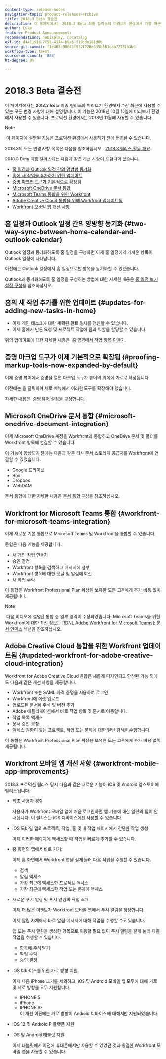 ```yaml
---
content-type: release-notes
navigation-topic: product-releases-archive
title: 2018.3 Beta 결승전
description: 이 페이지에서는 2018.3 Beta 최종 릴리스의 미리보기 환경에서 가장 최근에 사용할 수 있는 모든 변경 사항에 대해 설명합니다. 이 기능은 2018년 10월 10일에 미리보기 환경에서 사용할 수 있습니다. 프로덕션 환경에서는 2018년 11월에 사용할 수 있습니다.
author: Luke
feature: Product Announcements
recommendations: noDisplay, noCatalog
exl-id: d4411916-7f58-4174-b9a5-f19cde181d8b
source-git-commit: f1e463c90641f9221228e335b583cab72762b3bd
workflow-type: tm+mt
source-wordcount: '868'
ht-degree: 0%

---
```


# 2018.3 Beta 결승전

이 페이지에서는 2018.3 Beta 최종 릴리스의 미리보기 환경에서 가장 최근에 사용할 수 있는 모든 변경 사항에 대해 설명합니다. 이 기능은 2018년 10월 10일에 미리보기 환경에서 사용할 수 있습니다. 프로덕션 환경에서는 2018년 11월에 사용할 수 있습니다.

>[!NOTE]
>
> 이 페이지에 설명된 기능은 프로덕션 환경에서 사용하기 전에 변경될 수 있습니다.

2018.3의 모든 변경 사항 목록은 다음을 참조하십시오.  [2018.3 릴리스 활동 개요](../../../../product-announcements/product-releases/quarterly-release-archive/2018.3-release-activity/2018-3-release-activity-overview.md).

2018.3 Beta 최종 릴리스에는 다음과 같은 개선 사항이 포함되어 있습니다.

* [홈 일정과 Outlook 일정 간의 양방향 동기화](#two-way-sync-between-home-calendar-and-outlook-calendar)
* [홈에 새 작업을 추가하기 위한 업데이트](#updates-for-adding-new-tasks-in-home)
* [증명 마크업 도구가 기본적으로 확장됨](#proofing-markup-tools-now-expanded-by-default)
* [Microsoft OneDrive 문서 통합](#microsoft-onedrive-document-integration)
* [Microsoft Teams 통합을 위한 Workfront](#workfront-for-microsoft-teams-integration)
* [Adobe Creative Cloud 통합을 위해 Workfront 업데이트됨](#updated-workfront-for-adobe-creative-cloud-integration)
* [Workfront 모바일 앱 개선 사항](#workfront-mobile-app-improvements)

## 홈 일정과 Outlook 일정 간의 양방향 동기화 {#two-way-sync-between-home-calendar-and-outlook-calendar}

Outlook 일정과 동기화하도록 홈 일정을 구성하면 이제 홈 일정에서 가져온 항목이 Outlook 일정에 나타납니다.

이전에는 Outlook 일정에서 홈 일정으로만 항목을 동기화할 수 있었습니다.

Outlook과 동기화하도록 홈 일정을 구성하는 방법에 대한 자세한 내용은 [홈 일정 보기 설정 구성](../../../../workfront-basics/using-home/using-the-home-area/configure-home-calendar-view.md)을 참조하십시오.

## 홈의 새 작업 추가를 위한 업데이트 {#updates-for-adding-new-tasks-in-home}

* 이제 개인 태스크에 대한 계획된 완료 일자를 갱신할 수 있습니다.
* 이제 홈에서 만든 요청 및 프로젝트 작업에 팀과 역할을 할당할 수 있습니다.

위의 업데이트에 대한 자세한 내용은  [홈 영역에서 작업 항목 만들기](../../../../workfront-basics/using-home/using-the-home-area/create-work-items-in-home.md).

## 증명 마크업 도구가 이제 기본적으로 확장됨 {#proofing-markup-tools-now-expanded-by-default}

이제 증명 뷰어에서 증명을 열면 마크업 도구가 뷰어의 위쪽에 가로로 확장됩니다.

이전에는 을 클릭하여 세로 메뉴에서 이러한 도구를 확장해야 했습니다.

자세한 내용은  [증명 뷰어 설정을 구성합니다](../../../../review-and-approve-work/proofing/reviewing-proofs-within-workfront/configure-proofing-viewer-settings.md).

## Microsoft OneDrive 문서 통합 {#microsoft-onedrive-document-integration}

이제 Microsoft OneDrive 계정을 Workfront과 통합하고 OneDrive 문서 및 폴더를 Workfront 항목에 연결할 수 있습니다.

이 기능이 향상되기 전에는 다음과 같은 타사 문서 스토리지 공급자를 Workfront에 연결할 수 있었습니다.

* Google 드라이브
* Box
* Dropbox
* WebDAM

문서 통합에 대한 자세한 내용은 [문서 통합 구성](../../../../administration-and-setup/configure-integrations/configure-document-integrations.md)을 참조하십시오.

## Workfront for Microsoft Teams 통합 {#workfront-for-microsoft-teams-integration}

이제 새로운 기본 통합으로 Microsoft Teams 및 Workfront을 통합할 수 있습니다.

통합은 다음 기능을 제공합니다.

* 새 개인 작업 만들기
* 승인 결정
* Workfront 항목을 검색하고 메시지에 첨부
* Workfront 항목에 대한 댓글 및 알림에 회신
* 새 작업 수락

이 통합은 Workfront Professional Plan 이상을 보유한 모든 고객에게 추가 비용 없이 제공됩니다.

>[!NOTE]
>
> 다음 비디오에 설명된 통합 중 일부 영역이 수정되었습니다. Microsoft Teams을 위한 Workfront에 대한 최신 정보는 [[!DNL Adobe Workfront for Microsoft Teams]: 문서 인덱스](../../../../workfront-integrations-and-apps/using-workfront-with-microsoft-teams/use-workfront-with-ms-teams.md) 섹션을 참조하십시오.

## Adobe Creative Cloud 통합을 위한 Workfront 업데이트됨 {#updated-workfront-for-adobe-creative-cloud-integration}

Workfront for Adobe Creative Cloud 통합은 새롭게 디자인되고 향상된 기능 외에도 다음과 같은 개선 사항을 제공합니다.

* Workfront 또는 SAML 자격 증명을 사용하여 로그인
* Workfront에 에셋 업로드
* 업로드된 문서에 주석 및 버전 추가
* Adobe 애플리케이션에서 바로 작업 항목 및 문서로 이동합니다.
* 작업 목록 액세스
* 문서 승인 요청
* 액세스 권한이 있는 프로젝트, 작업 또는 문제에 대한 일반 검색을 수행합니다.

이 통합은 Workfront Professional Plan 이상을 보유한 모든 고객에게 추가 비용 없이 제공됩니다.

## Workfront 모바일 앱 개선 사항 {#workfront-mobile-app-improvements}

2018.3 프로덕션 릴리스 당시 다음과 같은 새로운 기능이 iOS 및 Android 앱스토어에 릴리스됩니다.

* 최초 사용자 경험

  사용자가 Workfront 모바일 앱에 처음 로그인하면 앱 기능에 대한 일련의 팁이 안내됩니다. 이 릴리스는 iOS 디바이스에만 사용할 수 있습니다.

* iOS 모바일 앱의 프로젝트, 작업, 홈 및 내 작업 페이지에서 간단한 작업 생성

  이제 이러한 페이지에 액세스할 때 작업을 빠르게 추가할 수 있습니다.

* 홈 화면의 앱에서 바로 가기:

  이제 홈 화면에서 Workfront 앱을 길게 눌러 다음 작업을 수행할 수 있습니다.

   * 검색
   * 알림 액세스
   * 가장 최근에 액세스한 프로젝트 액세스 
   * 가장 최근에 액세스한 작업 또는 문제에 액세스

* 새로운 푸시 알림 및 푸시 알림의 작업 소개

  이제 더 많은 이벤트가 Workfront 모바일 앱에서 푸시 알림을 생성합니다.

  이제 알림 자체에서 바로 알림 메시지에 대해 작업을 수행할 수도 있습니다.

  앱 또는 푸시 알림을 생성한 항목으로 이동할 필요 없이 푸시 알림을 길게 눌러 다음 작업을 수행할 수 있습니다.

   * 항목에 주석 달기
   * 작업 수락
   * 승인 결정

* iOS 디바이스를 위한 가로 방향 지원

  이제 다음 iPhone 크기를 제외하고, iOS 및 Android 모바일 앱 모두에 대해 가로 및 세로 방향을 모두 지원합니다.

   * IPHONE 5
   * iPhone
   * IPHONE SE\
     이 개선 이전에는 가로 방향이 Android 디바이스에 대해서만 지원되었습니다.

* iOS 12 및 Android P 플랫폼 지원
* iOS 및 Android 태블릿 지원

  이제 태블릿에서 이전에 휴대폰에서만 사용할 수 있었던 것과 동일한 Workfront 모바일 앱을 사용할 수 있습니다.
